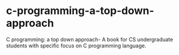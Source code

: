 # c-programming-a-top-down-approach
C programming: a top down approach-
A book for CS undergraduate students with specific focus on C programming language.

